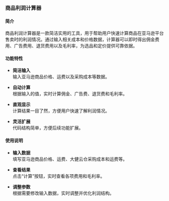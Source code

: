 ### 商品利润计算器

#### 简介
商品利润计算器是一款简洁实用的工具，用于帮助用户快速计算商品在亚马逊平台售卖时的利润情况。通过输入相关成本和价格数据，计算器可以即时得出佣金费用、广告费用、退货费用以及毛利率，为选品和定价提供可靠依据。

#### 功能特性
- **简洁输入**  
  输入亚马逊商品价格、运费以及采购成本等数据。
  
- **自动计算**  
  根据输入的值，实时计算佣金、广告费、退货费和毛利率。

- **直观显示**  
  计算结果一目了然，方便用户快速了解利润情况。

- **灵活扩展**  
  代码结构简单，方便后续功能扩展。

#### 使用说明
- **输入数据**  
  填写亚马逊商品价格、运费、大健云仓采购成本和运费等。

- **查看结果**  
  点击“计算”按钮，实时查看各项费用和毛利率。

- **调整参数**  
  根据需要修改输入数据，实时调整并优化利润结构。
